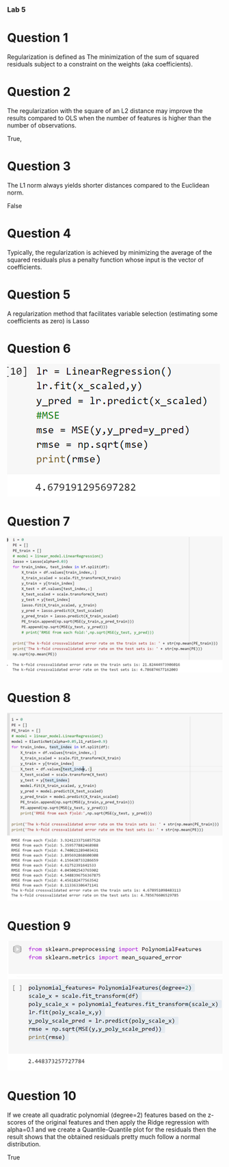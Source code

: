 ### Lab 5

# Question 1

Regularization is defined as The minimization of the sum of squared residuals subject to a constraint on the weights (aka coefficients).

# Question 2
The regularization with the square of an L2 distance may improve the results compared to OLS when the number of features is higher than the number of observations.

True, 
# Question 3
The L1 norm always yields shorter distances compared to the Euclidean norm. 

False
# Question 4
Typically, the regularization is achieved by
minimizing the average of the squared residuals plus a penalty function whose input is the vector of coefficients.

# Question 5
A regularization method that facilitates variable selection (estimating some coefficients as zero) is Lasso

# Question 6
![data](lab4_6.PNG)

# Question 7 
![data](lab4_7.PNG)

# Question 8
![data](lab4_8.PNG)

# Question 9 
![data](lab4_9.PNG)

# Question 10
If we create all quadratic polynomial (degree=2) features based on the z-scores of the original features and then apply the Ridge regression with alpha=0.1 and we create a Quantile-Quantile plot for the residuals then the result shows that  the obtained residuals pretty much follow a normal distribution.

True

